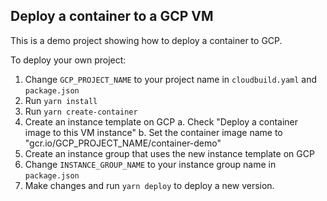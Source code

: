 ## Deploy a container to a GCP VM

This is a demo project showing how to deploy a container to GCP.

To deploy your own project:

1. Change `GCP_PROJECT_NAME` to your project name in `cloudbuild.yaml` and `package.json`
2. Run `yarn install`
3. Run `yarn create-container`
4. Create an instance template on GCP
  a. Check "Deploy a container image to this VM instance"
  b. Set the container image name to "gcr.io/GCP_PROJECT_NAME/container-demo"
5. Create an instance group that uses the new instance template on GCP
6. Change `INSTANCE_GROUP_NAME` to your instance group name in `package.json`
6. Make changes and run `yarn deploy` to deploy a new version.
